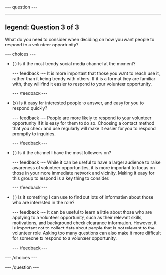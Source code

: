 
--- question ---

---
legend: Question 3 of 3
---
What do you need to consider when deciding on how you want people to respond to a volunteer opportunity?


--- choices ---

- ( ) Is it the most trendy social media channel at the moment?


  --- feedback ---
It is more important that those you want to reach use it, rather than it being trendy with others. If it is a format they are familiar with, they will find it easier to respond to your volunteer opportunity.

  --- /feedback ---

- (x) Is it easy for interested people to answer, and easy for you to respond quickly?


  --- feedback ---
People are more likely to respond to your volunteer opportunity if it is easy for them to do so. Choosing a contact method that you check and use regularly will make it easier for you to respond promptly to inquiries. 

  --- /feedback ---

- ( ) Is it the channel I have the most followers on?


  --- feedback ---
While it can be useful to have a larger audience to raise awareness of volunteer opportunities, it is more important to focus on those in your more immediate network and vicinity. Making it easy for this group to respond is a key thing to consider.

  --- /feedback ---

- ( ) Is it something I can use to find out lots of information about those who are interested in the role?


  --- feedback ---
It can be useful to learn a little about those who are applying to a volunteer opportunity, such as their relevant skills, motivations, and background check clearance information. However, it is important not to collect data about people that is not relevant to the volunteer role. Asking too many questions can also make it more difficult for someone to respond to a volunteer opportunity.

  --- /feedback ---

--- /choices ---

--- /question ---
